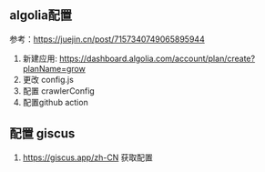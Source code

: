 ## algolia配置
参考：https://juejin.cn/post/7157340749065895944
1. 新建应用: https://dashboard.algolia.com/account/plan/create?planName=grow
2. 更改 config.js
3. 配置 crawlerConfig
4. 配置github action

## 配置 giscus
1. https://giscus.app/zh-CN 获取配置